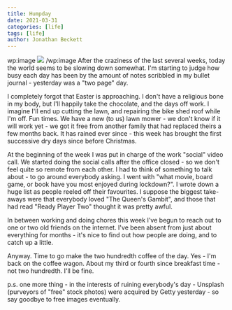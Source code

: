 ```yaml
---
title: Humpday
date: 2021-03-31
categories: [life]
tags: [life]
author: Jonathan Beckett
---
```


wp:image  ![](https://cdn.substack.com/image/fetch/h_600,c_limit,f_auto,q_auto:good,fl_progressive:steep/https%3A%2F%2Fbucketeer-e05bbc84-baa3-437e-9518-adb32be77984.s3.amazonaws.com%2Fpublic%2Fimages%2Fe405b1bd-7766-4ff8-b6c4-f6f90ed68ba8_1280x853.jpeg)  /wp:image  After the craziness of the last several weeks, today the world seems to be slowing down somewhat. I'm starting to judge how busy each day has been by the amount of notes scribbled in my bullet journal - yesterday was a "two page" day.

I completely forgot that Easter is approaching. I don't have a religious bone in my body, but I'll happily take the chocolate, and the days off work. I imagine I'll end up cutting the lawn, and repairing the bike shed roof while I'm off. Fun times. We have a new (to us) lawn mower - we don't know if it will work yet - we got it free from another family that had replaced theirs a few months back. It has rained ever since - this week has brought the first successive dry days since before Christmas.

At the beginning of the week I was put in charge of the work "social" video call. We started doing the social calls after the office closed - so we don't feel quite so remote from each other. I had to think of something to talk about - to go around everybody asking. I went with "what movie, board game, or book have you most enjoyed during lockdown?". I wrote down a huge list as people reeled off their favourites. I suppose the biggest take-aways were that everybody loved "The Queen's Gambit", and those that had read "Ready Player Two" thought it was pretty awful.

In between working and doing chores this week I've begun to reach out to one or two old friends on the internet. I've been absent from just about everything for months - it's nice to find out how people are doing, and to catch up a little.

Anyway. Time to go make the two hundredth coffee of the day. Yes - I'm back on the coffee wagon. About my third or fourth since breakfast time - not two hundredth. I'll be fine.

p.s. one more thing - in the interests of ruining everybody's day - Unsplash (purveyors of "free" stock photos) were acquired by Getty yesterday - so say goodbye to free images eventually.
